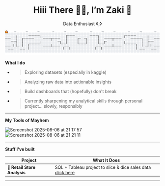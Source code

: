 <!-- Github Profile README - Zaki -->
<h1 align="center"> Hiii There 👋🏻, I’m Zaki 👾</h1>
<p align="center"> Data Enthusiast ◊¸◊ </p>

<picture>
  <source media="(prefers-color-scheme: dark)" srcset="https://raw.githubusercontent.com/MOZKI/MOZKI/output/pacman-contribution-graph-dark.svg">
  <source media="(prefers-color-scheme: light)" srcset="https://raw.githubusercontent.com/MOZKI/MOZKI/output/pacman-contribution-graph.svg">
  <img alt="pacman contribution graph" src="https://raw.githubusercontent.com/MOZKI/MOZKI/output/pacman-contribution-graph.svg">
</picture>


**What I do**

- > Exploring datasets (especially in kaggle)
- > Analyzing raw data into actionable insights 
- > Build dashboards that (hopefully) don't break
- > Currently sharpening my analytical skills through personal project... slowly, responsibly 

---

**My Tools of Mayhem**
<div align="left">
    <img width="50" height="50" alt="Screenshot 2025-08-06 at 21 17 57" src="https://github.com/user-attachments/assets/a4ceacb0-c10c-4aa6-bc41-69affa3a5877" />
    <img width="12" />
    <img width="50" height="50" alt="Screenshot 2025-08-06 at 21 21 11" src="https://github.com/user-attachments/assets/f83426dd-ac86-4e24-a90d-fa6ffe5cd1e9" />

</div>

---

**Stuff I've built**

| Project | What It Does |
|--------|---------------|
| 🛒 **Retail Store Analysis** | SQL + Tableau project to slice & dice sales data [click here](https://github.com/MOZKI/RETAIL-STORES-ANALYSIS) |

---

